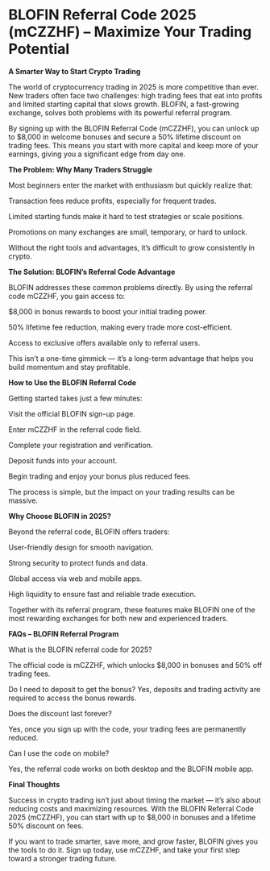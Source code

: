 # BLOFIN Referral Code 2025 (mCZZHF) – Maximize Your Trading Potential

**A Smarter Way to Start Crypto Trading**

The world of cryptocurrency trading in 2025 is more competitive than ever. New traders often face two challenges: high trading fees that eat into profits and limited starting capital that slows growth. BLOFIN, a fast-growing exchange, solves both problems with its powerful referral program.

By signing up with the BLOFIN Referral Code (mCZZHF), you can unlock up to $8,000 in welcome bonuses and secure a 50% lifetime discount on trading fees. This means you start with more capital and keep more of your earnings, giving you a significant edge from day one.

**The Problem: Why Many Traders Struggle**

Most beginners enter the market with enthusiasm but quickly realize that:

Transaction fees reduce profits, especially for frequent trades.

Limited starting funds make it hard to test strategies or scale positions.

Promotions on many exchanges are small, temporary, or hard to unlock.

Without the right tools and advantages, it’s difficult to grow consistently in crypto.

**The Solution: BLOFIN’s Referral Code Advantage**

BLOFIN addresses these common problems directly. By using the referral code mCZZHF, you gain access to:

$8,000 in bonus rewards to boost your initial trading power.

50% lifetime fee reduction, making every trade more cost-efficient.

Access to exclusive offers available only to referral users.

This isn’t a one-time gimmick — it’s a long-term advantage that helps you build momentum and stay profitable.

**How to Use the BLOFIN Referral Code**

Getting started takes just a few minutes:

Visit the official BLOFIN sign-up page.

Enter mCZZHF in the referral code field.

Complete your registration and verification.

Deposit funds into your account.

Begin trading and enjoy your bonus plus reduced fees.

The process is simple, but the impact on your trading results can be massive.

**Why Choose BLOFIN in 2025?**

Beyond the referral code, BLOFIN offers traders:

User-friendly design for smooth navigation.

Strong security to protect funds and data.

Global access via web and mobile apps.

High liquidity to ensure fast and reliable trade execution.

Together with its referral program, these features make BLOFIN one of the most rewarding exchanges for both new and experienced traders.

**FAQs – BLOFIN Referral Program**

What is the BLOFIN referral code for 2025?

The official code is mCZZHF, which unlocks $8,000 in bonuses and 50% off trading fees.

Do I need to deposit to get the bonus?
Yes, deposits and trading activity are required to access the bonus rewards.

Does the discount last forever?

Yes, once you sign up with the code, your trading fees are permanently reduced.

Can I use the code on mobile?

Yes, the referral code works on both desktop and the BLOFIN mobile app.

**Final Thoughts**

Success in crypto trading isn’t just about timing the market — it’s also about reducing costs and maximizing resources. With the BLOFIN Referral Code 2025 (mCZZHF), you can start with up to $8,000 in bonuses and a lifetime 50% discount on fees.

If you want to trade smarter, save more, and grow faster, BLOFIN gives you the tools to do it. Sign up today, use mCZZHF, and take your first step toward a stronger trading future.
